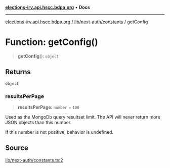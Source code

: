 [**elections-irv.api.hscc.bdpa.org**](../../../../README.md) • **Docs**

***

[elections-irv.api.hscc.bdpa.org](../../../../README.md) / [lib/next-auth/constants](../README.md) / getConfig

# Function: getConfig()

> **getConfig**(): `object`

## Returns

`object`

### resultsPerPage

> **resultsPerPage**: `number` = `100`

Used as the MongoDb query resultset limit. The API will never return
more JSON objects than this number.

If this number is not positive, behavior is undefined.

## Source

[lib/next-auth/constants.ts:2](https://github.com/Xunnamius/elections_irv.api.hscc.bdpa.org/blob/c917ea60595d63d322e4038beb12d08f7d64cdd2/lib/next-auth/constants.ts#L2)

